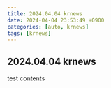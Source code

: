 ```yaml
---
title: 2024.04.04 krnews
date: 2024-04-04 23:53:49 +0900
categories: [auto, krnews]
tags: [krnews]
---
```


## 2024.04.04 krnews

test contents
